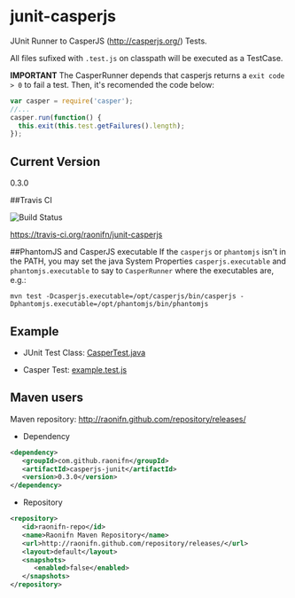 junit-casperjs 
==============

JUnit Runner to CasperJS (http://casperjs.org/) Tests.

All files sufixed with `.test.js` on classpath will be executed as a TestCase.

**IMPORTANT**
The CasperRunner depends that casperjs returns a `exit code > 0` to fail a test. Then, it's recomended the code below:
```javascript
var casper = require('casper');
//...
casper.run(function() {
  this.exit(this.test.getFailures().length);
});
```

## Current Version
0.3.0

##Travis CI

![Build Status](https://travis-ci.org/raonifn/junit-casperjs.png?branch=master)

https://travis-ci.org/raonifn/junit-casperjs

##PhantomJS and CasperJS executable
If the `casperjs` or `phantomjs` isn't in the PATH, you may set the java System Properties `casperjs.executable` and `phantomjs.executable` to say to `CasperRunner` where the executables are, e.g.: 
```
mvn test -Dcasperjs.executable=/opt/casperjs/bin/casperjs -Dphantomjs.executable=/opt/phantomjs/bin/phantomjs
```

## Example
 * JUnit Test Class: [CasperTest.java](src/test/java/com/github/raonifn/casperjs/junit/CasperTest.java)

 * Casper Test: [example.test.js](src/test/casperjs/example.test.js)

## Maven users
Maven repository: http://raonifn.github.com/repository/releases/

* Dependency
```xml
<dependency>
   <groupId>com.github.raonifn</groupId>
   <artifactId>casperjs-junit</artifactId>
   <version>0.3.0</version>
</dependency>
```

* Repository
```xml
<repository>
   <id>raonifn-repo</id>
   <name>Raonifn Maven Repository</name>
   <url>http://raonifn.github.com/repository/releases/</url>
   <layout>default</layout>
   <snapshots>
      <enabled>false</enabled>
   </snapshots>
</repository>
```
